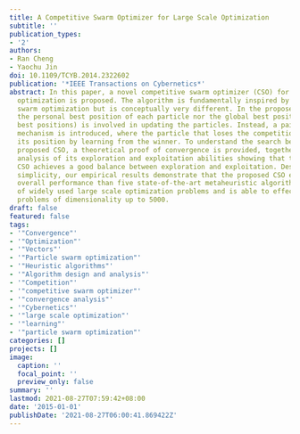 ```yaml
---
title: A Competitive Swarm Optimizer for Large Scale Optimization
subtitle: ''
publication_types:
- '2'
authors:
- Ran Cheng
- Yaochu Jin
doi: 10.1109/TCYB.2014.2322602
publication: '*IEEE Transactions on Cybernetics*'
abstract: In this paper, a novel competitive swarm optimizer (CSO) for large scale
  optimization is proposed. The algorithm is fundamentally inspired by the particle
  swarm optimization but is conceptually very different. In the proposed CSO, neither
  the personal best position of each particle nor the global best position (or neighborhood
  best positions) is involved in updating the particles. Instead, a pairwise competition
  mechanism is introduced, where the particle that loses the competition will update
  its position by learning from the winner. To understand the search behavior of the
  proposed CSO, a theoretical proof of convergence is provided, together with empirical
  analysis of its exploration and exploitation abilities showing that the proposed
  CSO achieves a good balance between exploration and exploitation. Despite its algorithmic
  simplicity, our empirical results demonstrate that the proposed CSO exhibits a better
  overall performance than five state-of-the-art metaheuristic algorithms on a set
  of widely used large scale optimization problems and is able to effectively solve
  problems of dimensionality up to 5000.
draft: false
featured: false
tags:
- '"Convergence"'
- '"Optimization"'
- '"Vectors"'
- '"Particle swarm optimization"'
- '"Heuristic algorithms"'
- '"Algorithm design and analysis"'
- '"Competition"'
- '"competitive swarm optimizer"'
- '"convergence analysis"'
- '"Cybernetics"'
- '"large scale optimization"'
- '"learning"'
- '"particle swarm optimization"'
categories: []
projects: []
image:
  caption: ''
  focal_point: ''
  preview_only: false
summary: ''
lastmod: 2021-08-27T07:59:42+08:00
date: '2015-01-01'
publishDate: '2021-08-27T06:00:41.869422Z'
---
```

